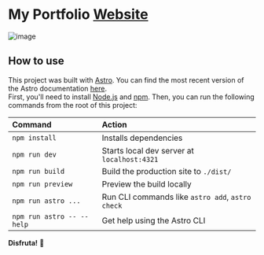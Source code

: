 # My Portfolio [Website](https://kingsli.dev)

![image](https://github.com/notkingsley/kingsli.dev/assets/103395094/38e7cd21-0122-45e3-ad0f-4fa6f7f1c54e)

## How to use

This project was built with [Astro](https://astro.build). You can find the most recent version of the Astro documentation [here](https://docs.astro.build).  
First, you'll need to install [Node.js](https://nodejs.org) and [npm](https://npmjs.com). Then, you can run the following commands from the root of this project:


| Command                   | Action                                           |
| :------------------------ | :----------------------------------------------- |
| `npm install`             | Installs dependencies                            |
| `npm run dev`             | Starts local dev server at `localhost:4321`      |
| `npm run build`           | Build the production site to `./dist/`          |
| `npm run preview`         | Preview the build locally     |
| `npm run astro ...`       | Run CLI commands like `astro add`, `astro check` |
| `npm run astro -- --help` | Get help using the Astro CLI                     |

**Disfruta!** 🚀
